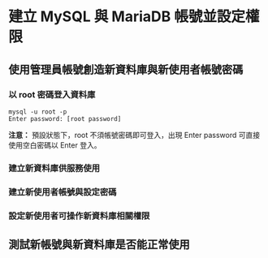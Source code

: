 # 建立 MySQL 與 MariaDB 帳號並設定權限

## 使用管理員帳號創造新資料庫與新使用者帳號密碼

### 以 root 密碼登入資料庫
    mysql -u root -p  
    Enter password: [root password]

**注意：** 預設狀態下，root 不須帳號密碼即可登入，出現 Enter password 可直接使用空白密碼以 Enter 登入。

### 建立新資料庫供服務使用

### 建立新使用者帳號與設定密碼

### 設定新使用者可操作新資料庫相關權限

## 測試新帳號與新資料庫是否能正常使用
